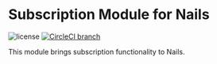 # Subscription Module for Nails

![license](https://img.shields.io/badge/license-MIT-green.svg)
[![CircleCI branch](https://img.shields.io/circleci/project/github/nails/module-subscription.svg)](https://circleci.com/gh/nails/module-subscription)

This module brings subscription functionality to Nails.
